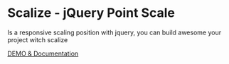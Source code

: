 # Scalize - jQuery Point Scale
Is a responsive scaling position with jquery, you can build awesome your project witch scalize

[DEMO & Documentation](http://danurstrap.com/scalize/)
